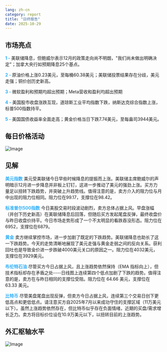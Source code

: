 ```yaml
---
lang: zh-cn
category: report
title: "日终报告"
date: 2025-10-29
---
```



<h2>市场亮点</h2>
<strong style="color: #2caef7;">1 - </strong> 美联储降息，但鲍威尔表示12月的政策走向尚不明朗，"我们尚未做出明确决定"；加拿大央行如预期降息25个基点。



<strong style="color: #2caef7;">2 - </strong> 原油价格上涨0.23美元，至每桶60.38美元；美联储投票结果存在分歧，美元走强；铜价创历史新高。

<strong style="color: #2caef7;">3 - </strong> 微软盈利和预期均超出预期；Meta营收和盈利均超出预期

<strong style="color: #2caef7;">4 - </strong> 美国股市收盘涨跌互现，道琼斯工业平均指数下跌，纳斯达克综合指数上涨，标普500指数持平。

<strong style="color: #2caef7;">5 - </strong> 美国国债收益率全面走高；黄金价格当日下跌7.74美元，至每盎司3944美元。





<h2>每日价格活动</h2>
<img src="https://markleighedu.github.io/img/Oct-2025/29-Oct-2025/price.jpg" alt="Image"/>

<h2>见解</h2>
<strong style="color: #2caef7;">美元指数</strong> 美元受美联储今日早些时候降息的提振而上涨。美联储主席鲍威尔的声明暗示12月进一步降息并非板上钉钉，这进一步推动了美元的强劲上涨。买方力量足以扭转下跌趋势，并突破上升趋势线。值得注意的是，卖方介入的阻力位与月中出现的阻力位相同。阻力位在99.17，支撑位在98.42。

<strong style="color: #2caef7;">标准普尔500指数</strong> 今日美股交易时段波动剧烈，卖方总体占据上风。早盘涨幅（并创下历史新高）在美联储降息后回落，但随后买方发起尾盘反弹，最终收盘价与昨日收盘价持平。今日市场走势形成了一个不太明显的看跌吞没形态。阻力位在6952，支撑位在6879。

<strong style="color: #2caef7;">黄金</strong> 卖方继续掌控市场，进一步加剧了既定的下跌趋势。美联储降息也助长了这一下跌趋势。今天的走势清晰地展现了美元走强与黄金走弱之间的反向关系。获利回吐也是导致金价进一步跌破4000美元关口的原因之一。阻力位在4032美元，支撑位在3929美元。

<strong style="color: #2caef7;">布伦特石油</strong> 尽管买方今日占据上风，且上涨趋势依然保持（EMA 指标向上），但技术指标却存在矛盾之处----日线图上连续第四个低点加剧了下跌的趋势。值得注意的是，卖方在与昨日相同的支撑位受阻。阻力位在 64.66 美元，支撑位在 63.33 美元。

<strong style="color: #2caef7;">比特币</strong> 尽管美盘尾盘出现反弹，但卖方今日占据上风，连续第三个交易日创下更低高点和更低低点。请注意买方自2025年7月以来成功守住的支撑区域（11万美元以下）。虽然上涨趋势依然存在，但比特币似乎存在负面情绪，近期的买盘/需求增长乏力。卖方将目标价位设在10.9万美元以下，以扭转目前的上涨趋势。



<h2>外汇枢轴水平</h2>
<img src="https://markleighedu.github.io/img/Oct-2025/29-Oct-2025/pivot.jpg" alt="Image"/>